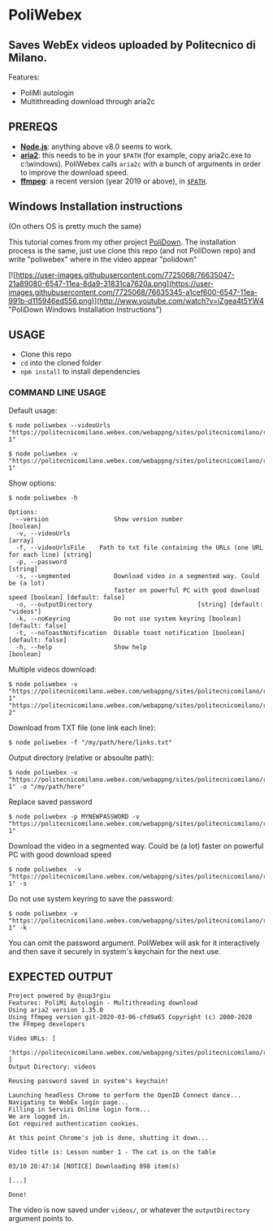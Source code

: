 # PoliWebex

## Saves WebEx videos uploaded by Politecnico di Milano.

Features:
 - PoliMi autologin
 - Multithreading download through aria2c


## PREREQS

* [**Node.js**](https://nodejs.org/it/download/): anything above v8.0 seems to work.
* [**aria2**](https://github.com/aria2/aria2/releases): this needs to be in your `$PATH` (for example, copy aria2c.exe to c:\windows). PoliWebex calls `aria2c` with a bunch of arguments in order to improve the download speed.
* [**ffmpeg**](https://www.ffmpeg.org/download.html): a recent version (year 2019 or above), in [`$PATH`](https://www.thewindowsclub.com/how-to-install-ffmpeg-on-windows-10).

## Windows Installation instructions
(On others OS is pretty much the same)

This tutorial comes from my other project [PoliDown](https://github.com/sup3rgiu/PoliDown). The installation process is the same, just use clone this repo (and not PoliDown repo) and write "poliwebex" where in the video appear "polidown"

[![https://user-images.githubusercontent.com/7725068/76635047-21a89080-6547-11ea-8da9-31831ca7620a.png](https://user-images.githubusercontent.com/7725068/76635345-a1cef600-6547-11ea-991b-d115946ed556.png)](http://www.youtube.com/watch?v=iZgea4t5YW4 "PoliDown Windows Installation Instructions")


## USAGE

* Clone this repo
* `cd` into the cloned folder
* `npm install` to install dependencies

### COMMAND LINE USAGE

Default usage:
```
$ node poliwebex --videoUrls "https://politecnicomilano.webex.com/webappng/sites/politecnicomilano/recording/play/VIDEO-1"

$ node poliwebex -v "https://politecnicomilano.webex.com/webappng/sites/politecnicomilano/recording/play/VIDEO-1"
```

Show options:
```
$ node poliwebex -h

Options:
  --version                  Show version number                       [boolean]
  -v, --videoUrls                                                        [array]
  -f, --videoUrlsFile    Path to txt file containing the URLs (one URL for each line) [string]
  -p, --password                                                        [string]
  -s, --segmented            Download video in a segmented way. Could be (a lot)
                             faster on powerful PC with good download speed [boolean] [default: false]
  -o, --outputDirectory                             [string] [default: "videos"]
  -k, --noKeyring            Do not use system keyring [boolean] [default: false]
  -t, --noToastNotification  Disable toast notification [boolean] [default: false]
  -h, --help                 Show help                                 [boolean]
```

Multiple videos download:
```
$ node poliwebex -v "https://politecnicomilano.webex.com/webappng/sites/politecnicomilano/recording/play/VIDEO-1" "https://politecnicomilano.webex.com/webappng/sites/politecnicomilano/recording/play/VIDEO-2"
```

Download from TXT file (one link each line):
```
$ node poliwebex -f "/my/path/here/links.txt"
```

Output directory (relative or absoulte path):
```
$ node poliwebex -v "https://politecnicomilano.webex.com/webappng/sites/politecnicomilano/recording/play/VIDEO-1" -o "/my/path/here"
```

Replace saved password
```
$ node poliwebex -p MYNEWPASSWORD -v "https://politecnicomilano.webex.com/webappng/sites/politecnicomilano/recording/play/VIDEO-1"
```

Download the video in a segmented way. Could be (a lot) faster on powerful PC with good download speed
```
$ node poliwebex  -v "https://politecnicomilano.webex.com/webappng/sites/politecnicomilano/recording/play/VIDEO-1" -s
```

Do not use system keyring to save the password:
```
$ node poliwebex -v "https://politecnicomilano.webex.com/webappng/sites/politecnicomilano/recording/play/VIDEO-1" -k
```

You can omit the password argument. PoliWebex will ask for it interactively and then save it securely in system's keychain for the next use.

## EXPECTED OUTPUT

```
Project powered by @sup3rgiu
Features: PoliMi Autologin - Multithreading download
Using aria2 version 1.35.0
Using ffmpeg version git-2020-03-06-cfd9a65 Copyright (c) 2000-2020 the FFmpeg developers

Video URLs: [
  'https://politecnicomilano.webex.com/webappng/sites/politecnicomilano/recording/play/b569e996f56740a3bc9bfd2637713779'
]
Output Directory: videos

Reusing password saved in system's keychain!

Launching headless Chrome to perform the OpenID Connect dance...
Navigating to WebEx login page...
Filling in Servizi Online login form...
We are logged in.
Got required authentication cookies.

At this point Chrome's job is done, shutting it down...

Video title is: Lesson number 1 - The cat is on the table

03/10 20:47:14 [NOTICE] Downloading 898 item(s)

[...]

Done!
```

The video is now saved under `videos/`, or whatever the `outputDirectory` argument points to.
